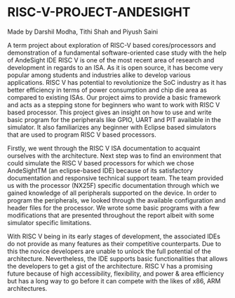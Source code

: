 # RISC-V-PROJECT-ANDESIGHT

Made by
Darshil Modha,
Tithi Shah and
Piyush Saini

A term project about exploration of RISC-V based cores/processors and demonstration of a fundamental software-oriented case study with the help of AndeSight IDE 
RISC V is one of the most recent area of research and development in regards to an ISA. 
As it is open source, it has become very popular among students and industries alike to develop various applications. 
RISC V has potential to revolutionize the SoC industry as it has better efficiency in terms of power consumption and chip die area as compared to existing ISAs. 
Our project aims to provide a basic framework and acts as a stepping stone for beginners who want to work with RISC V based processor. 
This project gives an insight on how to use and write basic program for the peripherals like GPIO, UART and PIT available in the simulator. 
It also familiarizes any beginner with Eclipse based simulators that are used to program RISC V based processors.

Firstly, we went through the RISC V ISA documentation to acquaint ourselves with the architecture. 
Next step was to find an environment that could simulate the RISC V based processors for which we chose AndeSightTM (an eclipse-based IDE) because of its satisfactory documentation and responsive technical support team.
The team provided us with the processor (NX25F) specific documentation through which we gained knowledge of all peripherals supported on the device. 
In order to program the peripherals, we looked through the available configuration and header files for the processor. 
We wrote some basic programs with a few modifications that are presented throughout the report albeit with some simulator specific limitations.

With RISC V being in its early stages of development, the associated IDEs do not provide as many features as their competitive counterparts. 
Due to this the novice developers are unable to unlock the full potential of the architecture. 
Nevertheless, the IDE supports basic functionalities that allows the developers to get a gist of the architecture. 
RISC V has a promising future because of high accessibility, flexibility, and power & area efficiency but has a long way to go before it can compete with the likes of x86, ARM architectures.
